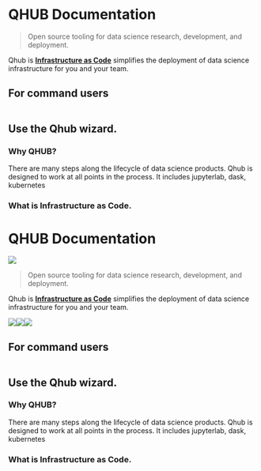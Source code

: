 # QHUB Documentation

> Open source tooling for data science research, development, and deployment.

Qhub is [**Infrastructure as Code**](#What-is-Infrastructure-as-Code.)
simplifies the deployment of data science infrastructure for you and your team.

## For command users

```bash

```

## Use the Qhub wizard.

### Why QHUB?

There are many steps along the lifecycle of data science products. Qhub is designed
to work at all points in the process. It includes jupyterlab, dask, kubernetes

### What is **Infrastructure as Code**.

# QHUB Documentation

![](https://avatars0.githubusercontent.com/u/34879953?v=4&s=200)

> Open source tooling for data science research, development, and deployment.

Qhub is [**Infrastructure as Code**](#What-is-Infrastructure-as-Code.)
simplifies the deployment of data science infrastructure for you and your team.

![](https://avatars1.githubusercontent.com/u/17131925?v=4&s=100)![](https://avatars2.githubusercontent.com/u/17927519?v=4&s=100)![](https://avatars2.githubusercontent.com/u/13629408?v=4&s=100)

## For command users

```bash

```

## Use the Qhub wizard.

### Why QHUB?

There are many steps along the lifecycle of data science products. Qhub is designed
to work at all points in the process. It includes jupyterlab, dask, kubernetes

### What is **Infrastructure as Code**.

<!--

-->
